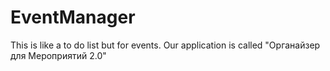# EventManager
This is like a to do list but for events. Our application is called "Органайзер для Мероприятий 2.0"
